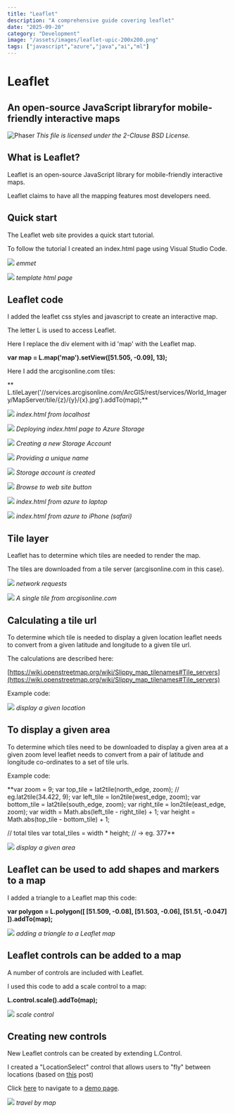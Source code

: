 ```yaml
---
title: "Leaflet"
description: "A comprehensive guide covering leaflet"
date: "2025-09-20"
category: "Development"
image: "/assets/images/leaflet-upic-200x200.png"
tags: ["javascript","azure","java","ai","ml"]
---
```


# Leaflet

## An open-source JavaScript libraryfor mobile-friendly interactive maps

![Phaser](/assets/images/leaflet/leaflet-logo-600x159.png)
*This file is licensed under the 2-Clause BSD License.*


## What is Leaflet?

Leaflet is an open-source JavaScript library for mobile-friendly interactive maps. 

Leaflet claims to have all the mapping features most developers need.


## Quick start

The Leaflet web site provides a quick start tutorial.

To follow the tutorial I created an index.html page using Visual Studio Code.

![](/assets/images/leaflet/screen-shot-2022-02-21-at-9.01.31-am-1836x610.png)
*emmet*

![](/assets/images/leaflet/screen-shot-2022-02-21-at-9.01.47-am-1836x604.png)
*template html page*


## Leaflet code

I added the leaflet css styles and javascript to create an interactive map.

The letter L is used to access Leaflet.

Here I replace the div element with id 'map' with the Leaflet map. 

**var map = L.map('map').setView([51.505, -0.09], 13);**

Here I add the arcgisonline.com tiles:

**        L.tileLayer('//services.arcgisonline.com/ArcGIS/rest/services/World_Imagery/MapServer/tile/{z}/{y}/{x}.jpg').addTo(map);**

![](/assets/images/leaflet/screen-shot-2022-02-21-at-10.00.34-am-1836x1102.png)
*index.html from localhost*

![](/assets/images/leaflet/screen-shot-2022-02-21-at-10.07.37-am-1836x847.png)
*Deploying index.html page to Azure Storage*

![](/assets/images/leaflet/screen-shot-2022-02-21-at-10.08.45-am-1548x254.png)
*Creating a new Storage Account*

![](/assets/images/leaflet/screen-shot-2022-02-21-at-10.09.01-am-1516x232.png)
*Providing a unique name*

![](/assets/images/leaflet/screen-shot-2022-02-21-at-10.09.10-am-952x128.png)
*Storage account is created*

![](/assets/images/leaflet/screen-shot-2022-02-21-at-10.09.50-am-954x384.png)
*Browse to web site button*

![](/assets/images/leaflet/screen-shot-2022-02-21-at-10.11.31-am-1836x1106.png)
*index.html from azure to laptop*

![](/assets/images/leaflet/273975021-368817684761513-1776904781628079268-n-750x1334.jpg)
*index.html from azure to iPhone (safari)*


## Tile layer

Leaflet has to determine which tiles are needed to render the map.

The tiles are downloaded from a tile server (arcgisonline.com in this case).

![](/assets/images/leaflet/screen-shot-2022-02-21-at-10.34.22-am-1836x947.png)
*network requests*

![](/assets/images/leaflet/screen-shot-2022-02-21-at-10.35.49-am-1836x947.png)
*A single tile from arcgisonline.com*


## Calculating a tile url

To determine which tile is needed to display a given location leaflet needs to convert from a given latitude and longitude to a given tile url.

The calculations are described here:

[https://wiki.openstreetmap.org/wiki/Slippy_map_tilenames#Tile_servers](https://wiki.openstreetmap.org/wiki/Slippy_map_tilenames#Tile_servers)

Example code:

![](/assets/images/leaflet/screen-shot-2022-02-21-at-11.45.50-am-1836x981.png)
*display a given location*


## To display a given area

To determine which tiles need to be downloaded to display a given area at a given zoom level leaflet needs to convert from a pair of latitude and longitude co-ordinates to a set of tile urls.

Example code:

**var zoom        = 9;
var top_tile    = lat2tile(north_edge, zoom); // eg.lat2tile(34.422, 9);
var left_tile   = lon2tile(west_edge, zoom);
var bottom_tile = lat2tile(south_edge, zoom);
var right_tile  = lon2tile(east_edge, zoom);
var width       = Math.abs(left_tile - right_tile) + 1;
var height      = Math.abs(top_tile - bottom_tile) + 1;

// total tiles
var total_tiles = width * height; // -> eg. 377**

![](/assets/images/leaflet/screen-shot-2022-02-21-at-12.50.32-pm-1836x1228.png)
*display a given area*


## Leaflet can be used to add shapes and markers to a map

I added a triangle to a Leaflet map this code:

**var polygon = L.polygon([
            [51.509, -0.08],
            [51.503, -0.06],
            [51.51, -0.047]
        ]).addTo(map);**

![](/assets/images/leaflet/screen-shot-2022-02-21-at-12.54.28-pm-1836x1235.png)
*adding a triangle to a Leaflet map*


## Leaflet controls can be added to a map

A number of controls are included with Leaflet.

I used this code to add a scale control to a map:

**L.control.scale().addTo(map);**

![](/assets/images/leaflet/screen-shot-2022-02-21-at-12.58.04-pm-384x132.png)
*scale control*


## Creating new controls

New Leaflet controls can be created by extending L.Control.

I created a "LocationSelect" control that allows users to "fly" between locations (based on [this](https://gis.stackexchange.com/questions/327271/adding-feature-property-values-to-filter-drop-down-option-in-leaflet-instead-of/327336?noredirect=1) post)

Click [here](https://haddley.github.io/leaflet/index.html) to navigate to a [demo page](https://haddley.github.io/leaflet/index.html).

![](/assets/images/leaflet/screen-shot-2022-02-21-at-2.02.15-pm-1836x894.png)
*travel by map*
